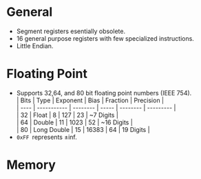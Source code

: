 <!--
  Author: NE- https://github.com/NE-
  Date: 2022 July 11
  Purpose: General notes for the 6502
-->

# General
- Segment registers esentially obsolete.
- 16 general purpose registers with few specialized instructions.
- Little Endian.

# Floating Point
- Supports 32,64, and 80 bit floating point numbers (IEEE 754).  
| Bits | Type        | Exponent | Bias  | Fraction | Precision  |  
| ---- | ----------- | -------- | ----- | -------- | ---------  |  
| 32   | Float       | 8        | 127   | 23       | ~7 Digits  |  
| 64   | Double      | 11       | 1023  | 52       | ~16 Digits |  
| 80   | Long Double | 15       | 16383 | 64       | 19 Digits  |  
- `0xFF `represents ±inf.

# Memory